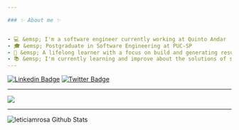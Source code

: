 ```yaml
---

### ✨ About me ✨


- 💻 &emsp; I'm a software engineer currently working at Quinto Andar
- 🎓 &emsp; Postgraduate in Software Engineering at PUC-SP
- 🎯 &emsp; A lifelong learner with a focus on build and generating results
- 📚 &emsp; I'm currently learning and improve about the solutions of software architecture, design patterns and algorithms
---
```

[![Linkedin Badge](https://img.shields.io/badge/-LinkedIn-blue?style=flat-square&logo=Linkedin&logoColor=white&link=https://www.linkedin.com/in/leticiamonteirorosa/)](https://www.linkedin.com/in/leticiamonteirorosa/)
[![Twitter Badge](https://img.shields.io/badge/-Twitter-1ca0f1?style=flat-square&labelColor=1ca0f1&logo=twitter&logoColor=white&link=https://twitter.com/lemonoob)](https://twitter.com/lemonoob)

---
![](https://media.giphy.com/media/TilmLMmWrRYYHjLfub/giphy.gif)

---



![leticiamrosa Github Stats](https://github-readme-stats.vercel.app/api?username=leticiamrosa&count_private=true&show_icons=true&theme=synthwave)


